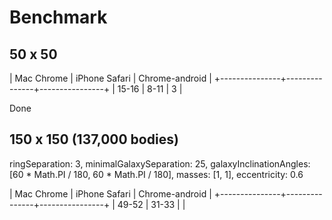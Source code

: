 # Benchmark

## 50 x 50

|  Mac Chrome   | iPhone Safari | Chrome-android |
+---------------+---------------+----------------+
|     15-16     |      8-11     |        3       |

Done


## 150 x 150 (137,000 bodies)

ringSeparation: 3,
minimalGalaxySeparation: 25,
galaxyInclinationAngles: [60 * Math.PI / 180, 60 * Math.PI / 180],
masses: [1, 1],
eccentricity: 0.6

|  Mac Chrome   | iPhone Safari | Chrome-android |
+---------------+---------------+----------------+
|     49-52     |     31-33     |                |
